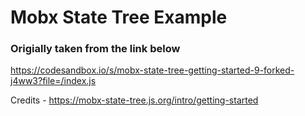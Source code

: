 # Mobx State Tree Example

### Origially taken from the link below 

https://codesandbox.io/s/mobx-state-tree-getting-started-9-forked-j4ww3?file=/index.js 

Credits - https://mobx-state-tree.js.org/intro/getting-started

